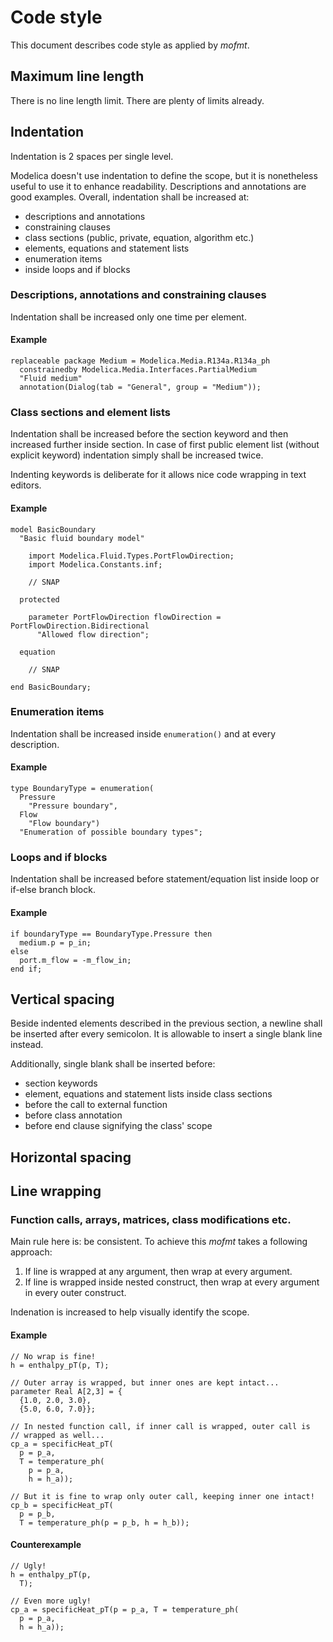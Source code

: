 # Code style

This document describes code style as applied by *mofmt*.

## Maximum line length

There is no line length limit. There are plenty of limits already.

## Indentation

Indentation is 2 spaces per single level.

Modelica doesn't use indentation to define the scope, but it is
nonetheless useful to use it to enhance readability. Descriptions and
annotations are good examples. Overall, indentation shall be increased at:

* descriptions and annotations
* constraining clauses
* class sections (public, private, equation, algorithm etc.)
* elements, equations and statement lists
* enumeration items
* inside loops and if blocks

### Descriptions, annotations and constraining clauses

Indentation shall be increased only one time per element.

#### Example

```modelica
replaceable package Medium = Modelica.Media.R134a.R134a_ph
  constrainedby Modelica.Media.Interfaces.PartialMedium
  "Fluid medium"
  annotation(Dialog(tab = "General", group = "Medium"));
```

### Class sections and element lists

Indentation shall be increased before the section keyword and then
increased further inside section. In case of first public element list
(without explicit keyword) indentation simply shall be increased twice.

Indenting keywords is deliberate for it allows nice code wrapping in
text editors.


#### Example

```modelica
model BasicBoundary
  "Basic fluid boundary model"

    import Modelica.Fluid.Types.PortFlowDirection;
    import Modelica.Constants.inf;

    // SNAP

  protected

    parameter PortFlowDirection flowDirection = PortFlowDirection.Bidirectional
      "Allowed flow direction";

  equation

    // SNAP

end BasicBoundary;
```

### Enumeration items

Indentation shall be increased inside `enumeration()` and at every
description.

#### Example

```modelica
type BoundaryType = enumeration(
  Pressure
    "Pressure boundary",
  Flow
    "Flow boundary")
  "Enumeration of possible boundary types";
```

### Loops and if blocks

Indentation shall be increased before statement/equation list inside
loop or if-else branch block.

#### Example

```modelica
if boundaryType == BoundaryType.Pressure then
  medium.p = p_in;
else
  port.m_flow = -m_flow_in;
end if;
```

## Vertical spacing

Beside indented elements described in the previous section, a newline
shall be inserted after every semicolon. It is allowable to insert a
single blank line instead.

Additionally, single blank shall be inserted before:

* section keywords
* element, equations and statement lists inside class sections
* before the call to external function
* before class annotation
* before end clause signifying the class' scope

## Horizontal spacing

## Line wrapping

### Function calls, arrays, matrices, class modifications etc.

Main rule here is: be consistent.
To achieve this *mofmt* takes a following approach:

1. If line is wrapped at any argument, then wrap at every argument.
2. If line is wrapped inside nested construct, then wrap at every
   argument in every outer construct.

Indenation is increased to help visually identify the scope.

#### Example

```Modelica
// No wrap is fine!
h = enthalpy_pT(p, T);

// Outer array is wrapped, but inner ones are kept intact...
parameter Real A[2,3] = {
  {1.0, 2.0, 3.0},
  {5.0, 6.0, 7.0}};

// In nested function call, if inner call is wrapped, outer call is
// wrapped as well...
cp_a = specificHeat_pT(
  p = p_a,
  T = temperature_ph(
    p = p_a,
    h = h_a));

// But it is fine to wrap only outer call, keeping inner one intact!
cp_b = specificHeat_pT(
  p = p_b,
  T = temperature_ph(p = p_b, h = h_b));
```

#### Counterexample

```Modelica
// Ugly!
h = enthalpy_pT(p,
  T);

// Even more ugly!
cp_a = specificHeat_pT(p = p_a, T = temperature_ph(
  p = p_a,
  h = h_a));
```
